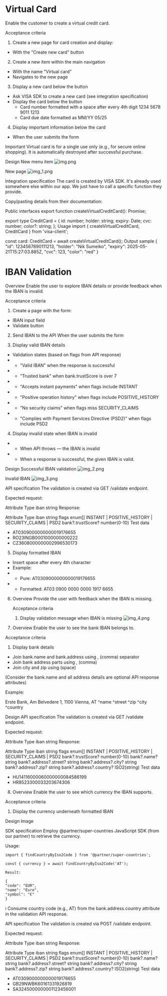 # Virtual Card
Enable the customer to create a virtual credit card.

Acceptance criteria
1. Create a new page for card creation and display:
- With the "Create new card" button


2. Create a new item within the main navigation
- With the name "Virtual card"
- Navigates to the new page


3. Display a new card below the button
- Ask VISA SDK to create a new card
  (see integration specification)
- Display the card below the button
    - Card number formatted with a space after every 4th digit
      1234 5678 9011 1213
    - Card due date formatted as MM/YY
      05/25


4. Display important information below the card
- When the user submits the form

Important
Virtual card is for a single use only (e.g., for secure online shopping). It is automatically destroyed after successful purchase.

Design
New menu item
![img.png](img.png)

New page
![img_1.png](img_1.png)

Integration specification
The card is created by VISA SDK. It's already used somewhere else within our app. We just have to call a specific function they provide.

Copy/pasting details from their documentation:

Public interfaces
export function createVirtualCreditCard(): Promise<CreditCard>;

export type CreditCard = {
id: number;
holder: string;
expiry: Date;
cvc: number;
color?: string;
};
Usage
import { createVirtualCreditCard, CreditCard } from 'visa-client';

const card: CreditCard = await createVirtualCreditCard();
Output sample
{
"id": 1234567890111213,
"holder": "Nik Sumeiko",
"expiry": 2025-05-21T15:27:03.885Z,
"cvc": 123,
"color": "red"
}

# IBAN Validation

Overview
Enable the user to explore IBAN details or provide feedback when the IBAN is invalid.

Acceptance criteria
1. Create a page with the form:
- IBAN input field
- Validate button


2. Send IBAN to the API
   When the user submits the form


3. Display valid IBAN details
- Validation states (based on flags from API response)
- - "Valid IBAN" when the response is successful
- - "Trusted bank" when bank.trustScore is over 7
- - "Accepts instant payments" when flags include INSTANT
- - "Positive operation history" when flags include POSITIVE_HISTORY
- - "No security claims" when flags miss SECURITY_CLAIMS
- - "Complies with Payment Services Directive (PSD2)" when flags include PSD2


4. Display invalid state when IBAN is invalid
- - When API throws — the IBAN is invalid
- - When a response is successful, the given IBAN is valid.

Design
Successful IBAN validation
![img_2.png](img_2.png)

Invalid IBAN
![img_3.png](img_3.png)

API specification
The validation is created via GET /validate endpoint.

Expected request:

Attribute	Type
iban	string
Response:

Attribute	Type
iban	string
flags	enum[]
INSTANT | POSITIVE_HISTORY | SECURITY_CLAIMS | PSD2
bank?.trustScore?	number(0-10)
Test data
- AT0309000000000019176655
- RO23INGB0001000000000222
- CZ3608000000002996530173

5. Display formatted IBAN
- Insert space after every 4th character
- Example:
- - Pure: AT0309000000000019176655
- - Formatted: AT03 0900 0000 0000 1917 6655

6. Overview
Provide the user with feedback when the IBAN is missing.

    Acceptance criteria
    1. Display validation message when IBAN is missing
![img_4.png](img_4.png)

7. Overview
   Enable the user to see the bank IBAN belongs to.

Acceptance criteria
1. Display bank details
- Join bank.name and bank.address using , (comma) separator
- Join bank address parts using , (comma)
- Join city and zip using   (space)

(Consider the bank.name and all address details are optional API response attributes)

Example:

Erste Bank, Am Belvedere 1, 1100 Vienna, AT
^name       ^street         ^zip ^city   ^country


Design
API specification
The validation is created via GET /validate endpoint.

Expected request:

Attribute	Type
iban	string
Response:

Attribute	Type
iban	string
flags	enum[]
INSTANT | POSITIVE_HISTORY | SECURITY_CLAIMS | PSD2
bank?.trustScore?	number(0-10)
bank?.name?	string
bank?.address?.street?	string
bank?.address?.city?	string
bank?.address?.zip?	string
bank?.address?.country?	ISO2(string)
Test data
- HU14116000060000000084586199
- HR8523300033203674306

8. Overview
   Enable the user to see which currency the IBAN supports.

Acceptance criteria
1. Display the currency underneath formatted IBAN


Design
Image

SDK specification
Employ @partner/super-countries JavaScript SDK (from our partner) to retrieve the currency.

Usage:
```
import { findCountryByIso2Code } from '@partner/super-countries';

const { currency } = await findCountryByIso2Code('AT');

Result:

{
"code": "EUR",
"name": "Euro",
"symbol": "€"
}
```
ℹ Consume country code (e.g., AT) from the bank.address.country attribute in the validation API response.


API specification
The validation is created via POST /validate endpoint.

Expected request:

Attribute	Type
iban	string
Response:

Attribute	Type
iban	string
flags	enum[]
INSTANT | POSITIVE_HISTORY | SECURITY_CLAIMS | PSD2
bank?.trustScore?	number(0-10)
bank?.name?	string
bank?.address?.street?	string
bank?.address?.city?	string
bank?.address?.zip?	string
bank?.address?.country?	ISO2(string)
Test data
- AT0309000000000019176655
- GB29NWBK60161331926819
- SA3245000000001123456001
